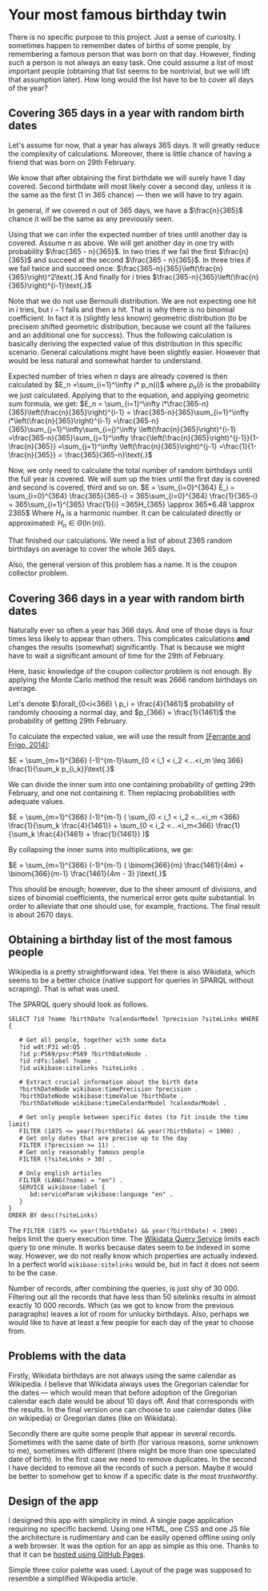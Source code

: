 ﻿# Your most famous birthday twin

There is no specific purpose to this project. Just a sense of curiosity. I sometimes happen to remember dates of births of some people, by remembering a famous person that was born on that day. However, finding such a person is not always an easy task. 
One could assume a list of most important people (obtaining that list seems to be nontrivial, but we will lift that assumption later). How long would the list have to be to cover all days of the year?

## Covering 365 days in a year with random birth dates

Let's assume for now, that a year has always 365 days. It will greatly reduce the complexity of calculations. Moreover, there is little chance of having a friend that was born on 29th February.

We know that after obtaining the first birthdate we will surely have $1$ day covered. Second birthdate will most likely cover a second day, unless it is the same as the first ($1$ in $365$ chance) — then we will have to try again.

In general, if we covered $n$ out of $365$ days, we have a $\frac{n}{365}$ chance it will be the same as any previously seen.

Using that we can infer the expected number of tries until another day is covered. Assume $n$ as above. We will get another day in one try with probability $\frac{365 - n}{365}$. In two tries if we fail the first $\frac{n}{365}$ and succeed at the second $\frac{365 - n}{365}$. In three tries if we fail twice and succeed once: $\frac{365-n}{365}\left(\frac{n}{365}\right)^2\text{.}$ And finally for $i$ tries $\frac{365-n}{365}\left(\frac{n}{365}\right)^{i-1}\text{.}$

Note that we do not use Bernoulli distribution. We are not expecting one hit in $i$ tries, but $i-1$ fails and then a hit. That is why there is no binomial coefficient. In fact it is (slightly less known) geometric distribution (to be precisem shifted geometric distribution, because we count all the failures and an additional one for success). Thus the following calculation is basically deriving the expected value of this distribution in this specific scenario. General calculations might have been slightly easier. However that would be less natural and somewhat harder to understand.

Expected number of tries when $n$ days are already covered is then calculated by $`E_n =\sum_{i=1}^\infty i* p_n(i)`$ where $p_n(i)$ is the probability we just calculated. Applying that to the equation, and applying geometric sum formula, we get:
$`E_n = \sum_{i=1}^\infty i*\frac{365-n}{365}\left(\frac{n}{365}\right)^{i-1} = \frac{365-n}{365}\sum_{i=1}^\infty i*\left(\frac{n}{365}\right)^{i-1} =\frac{365-n}{365}\sum_{j=1}^\infty\sum_{i=j}^\infty \left(\frac{n}{365}\right)^{i-1} =\frac{365-n}{365}\sum_{j=1}^\infty \frac{\left(\frac{n}{365}\right)^{j-1}}{1- \frac{n}{365}} =\sum_{j=1}^\infty \left(\frac{n}{365}\right)^{j-1} =\frac{1}{1-\frac{n}{365}} = \frac{365}{365-n}\text{.}`$

Now, we only need to calculate the total number of random birthdays until the full year is covered. We will sum up the tries until the first day is covered and second is covered, third and so on.
$E = \sum_{i=0}^{364} E_i = \sum_{i=0}^{364} \frac{365}{365-i} = 365\sum_{i=0}^{364} \frac{1}{365-i} = 365\sum_{i=1}^{365} \frac{1}{i} =365H_{365} \approx 365*6.48 \approx 2365$
Where $H_n$ is a harmonic number. It can be calculated directly or approximated: $H_n\in\Theta(\ln(n))$.

That finished our calculations. We need a list of about $2365$ random birthdays on average to cover the whole $365$ days.

Also, the general version of this problem has a name. It is the coupon collector problem.

## Covering 366 days in a year with random birth dates

Naturally ever so often a year has $366$ days. And one of those days is four times less likely to appear than others. This complicates calculations **and** changes the results (somewhat) significantly. That is because we might have to wait a significant amount of time for the 29th of February. 

Here, basic knowledge of the coupon collector problem is not enough. By applying the Monte Carlo method the result was $2666$ random birthdays on average.

Let's denote $\forall_{0<i<366} \ p_i = \frac{4}{1461}$ probability of randomly choosing a normal day, and $p_{366} = \frac{1}{1461}$ the probability of getting 29th February.

To calculate the expected value, we will use the result from [[Ferrante and Frigo, 2014]](https://www.researchgate.net/publication/232028148_A_note_on_the_coupon_-_collector's_problem_with_multiple_arrivals_andthe_random_sampling#pfe):

<!-- Short version of the proof-->


<!-- Use big equations -->

$E = \sum_{m=1}^{366} (-1)^{m-1}\sum_{0 < i_1 < i_2 <...<i_m \leq 366} \frac{1}{\sum_k p_{i_k}}\text{.}$

We can divide the inner sum into one containing probability of getting 29th February, and one not containing it. Then replacing probabilities with adequate values.

$E = \sum_{m=1}^{366} (-1)^{m-1} ( \sum_{0 < i_1 < i_2 <...<i_m <366} \frac{1}{\sum_k \frac{4}{1461}} + \sum_{0 < i_2 <...<i_m<366} \frac{1}{\sum_k \frac{4}{1461} + \frac{1}{1461}} )$

By collapsing the inner sums into multiplications, we ge:

$E = \sum_{m=1}^{366} (-1)^{m-1} ( \binom{366}{m} \frac{1461}{4m} + \binom{366}{m-1} \frac{1461}{4m - 3} )\text{.}$

This should be enough; however, due to the sheer amount of divisions, and sizes of binomial coefficients, the numerical error gets quite substantial. In order to alleviate that one should use, for example, fractions. The final result is about 2670 days.

<!--
expected_value = sum(
    (-1)**(m-1) * 1461 * (comb(365, m-1)/Fraction(4*m - 3) + comb(365, m)/Fraction(4*m))
    for m in range(1, 365+1)
)
-->

## Obtaining a birthday list of the most famous people 

Wikipedia is a pretty straightforward idea. Yet there is also Wikidata, which seems to be a better choice (native support for queries in SPARQL without scraping). That is what was used.

The SPARQL query should look as follows.

```
SELECT ?id ?name ?birthDate ?calendarModel ?precision ?siteLinks WHERE {
   
   # Get all people, together with some data
   ?id wdt:P31 wd:Q5 .
   ?id p:P569/psv:P569 ?birthDateNode .
   ?id rdfs:label ?name .
   ?id wikibase:sitelinks ?siteLinks .

   # Extract crucial information about the birth date
   ?birthDateNode wikibase:timePrecision ?precision .
   ?birthDateNode wikibase:timeValue ?birthDate . 
   ?birthDateNode wikibase:timeCalendarModel ?calendarModel .

   # Get only people between specific dates (to fit inside the time limit)
   FILTER (1875 <= year(?birthDate) && year(?birthDate) < 1900) .
   # Get only dates that are precise up to the day
   FILTER (?precision >= 11) .
   # Get only reasonably famous people
   FILTER (?siteLinks > 30) .

   # Only english articles
   FILTER (LANG(?name) = "en") .
   SERVICE wikibase:label {
      bd:serviceParam wikibase:language "en" .
   }
}
ORDER BY desc(?siteLinks)
```   
The `FILTER (1875 <= year(?birthDate) && year(?birthDate) < 1900) .` helps limit the query execution time. The [Wikidata Query Service](https://query.wikidata.org/) limits each query to one minute. It works because dates seem to be indexed in some way. However, we do not really know which properties are actually indexed. In a perfect world `wikibase:sitelinks` would be, but in fact it does not seem to be the case.

Number of records, after combining the queries, is just shy of 30 000. Filtering out all the records that have less than 50 sitelinks results in almost exactly 10 000 records. Which (as we got to know from the previous paragraphs) leaves a lot of room for unlucky birthdays. Also, perhaps we would like to have at least a few people for each day of the year to choose from.

<!-- ## Turning query result into browser app readable data

At this point everything gets pretty straightforward. Assume we have one, maybe not sorted, SPARQL query result as a simple JSON.

Now I will quickly go through the code in query_to_js.py

* First few lines load the file and sort the result by *linkcount*. 
* Next we need to remove missing data — birth dates that are links are not valid, and extract day and month from the birth date. Note that when working on a live list, we need to go through it in reverse order. Otherwise we would be shifting indexes that have not yet been visited. 
* Next we will remove duplicates. The results are sorted, so it should be enough to go through the list, and remove any record that is the same as the previous one. This time we use a copy of the list, so there is no need of going in reverse order. There might be a potential problem with records that have the same *linkcount*. A secondary distinct sorting key should have been used.
* For each record in the sorted list, we create a key (being the birthday) and either create a new entry with a list containing the record, or we append the record to an existing list. Each time we create a list, we raise the counter to check our calculations and to be sure that we have covered everything.
* Finally the ready dictionary is written into a file.

Naturally, if we had more than one query, we need to join them together beforehand. -->

## Problems with the data

Firstly, Wikidata birthdays are not always using the same calendar as Wikipedia. I believe that Wikidata always uses the Gregorian calendar for the dates — which would mean that before adoption of the Gregorian calendar each date would be about 10 days off. And that corresponds with the results. In the final version one can choose to use calendar dates (like on wikipedia) or Gregorian dates (like on Wikidata).

Secondly there are quite some people that appear in several records. Sometimes with the same date of birth (for various reasons, some unknown to me), sometimes with different (there might be more than one speculated date of birth). In the first case we need to remove duplicates. In the second I have decided to remove all the records of such a person. Maybe it would be better to somehow get to know if a specific date is *the most trustworthy*.

## Design of the app

I designed this app with simplicity in mind. A single page application requiring no specific backend. Using one HTML, one CSS and one JS file the architecture is rudimentary and can be easily opened offline using only a web browser. It was the option for an app as simple as this one. Thanks to that it can be [hosted using GitHub Pages](https://tomaszorda.github.io/famous-birthday-twins/).

Simple three color palette was used. Layout of the page was supposed to resemble a simplified Wikipedia article.
